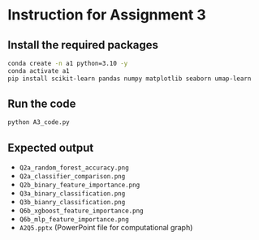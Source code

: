 # Instruction for Assignment 3

## Install the required packages

```bash
conda create -n a1 python=3.10 -y
conda activate a1
pip install scikit-learn pandas numpy matplotlib seaborn umap-learn
```

## Run the code

```bash
python A3_code.py
```

## Expected output

- `Q2a_random_forest_accuracy.png`
- `Q2a_classifier_comparison.png`
- `Q2b_binary_feature_importance.png`
- `Q3a_binary_classification.png`
- `Q3b_bianry_classification.png`
- `Q6b_xgboost_feature_importance.png`
- `Q6b_mlp_feature_importance.png`
- `A2Q5.pptx` (PowerPoint file for computational graph)